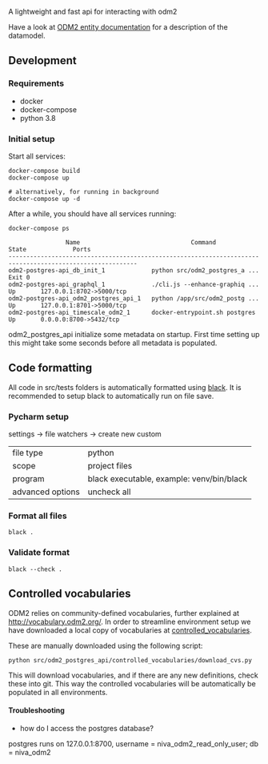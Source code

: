 A lightweight and fast api for interacting with odm2

Have a look at [ODM2 entity documentation](https://github.com/ODM2/ODM2/wiki/documentation#odm2core-entities) for a description of the datamodel.
## Development

### Requirements

- docker
- docker-compose
- python 3.8

### Initial setup

Start all services:

```
docker-compose build
docker-compose up

# alternatively, for running in background
docker-compose up -d
```

After a while, you should have all services running:

```
docker-compose ps

                Name                               Command               State             Ports          
----------------------------------------------------------------------------------------------------------
odm2-postgres-api_db_init_1             python src/odm2_postgres_a ...   Exit 0                           
odm2-postgres-api_graphql_1             ./cli.js --enhance-graphiq ...   Up       127.0.0.1:8702->5000/tcp
odm2-postgres-api_odm2_postgres_api_1   python /app/src/odm2_postg ...   Up       127.0.0.1:8701->5000/tcp
odm2-postgres-api_timescale_odm2_1      docker-entrypoint.sh postgres    Up       0.0.0.0:8700->5432/tcp  
```

odm2_postgres_api initialize some metadata on startup. First time setting up this might take some seconds before all metadata is populated.

## Code formatting

All code in src/tests folders is automatically formatted using [black](https://github.com/psf/black). It is recommended to setup black to automatically run on file save.

### Pycharm setup

settings -> file watchers -> create new custom

|   	|   	|
|---	|---	|
|   file type	|  python  	|
|  scope 	| project files  	|
|  program 	| black executable, example: venv/bin/black  	|
|  advanced options 	| uncheck all  	|

### Format all files

```
black .
```

### Validate format

```
black --check .
```

## Controlled vocabularies

ODM2 relies on community-defined vocabularies, further explained at http://vocabulary.odm2.org/. In order to streamline environment setup we have downloaded a local copy of vocabularies at [controlled_vocabularies](./src/odm2_postgres_api/controlled_vocabularies/cv_definitions).

These are manually downloaded using the following script:

```
python src/odm2_postgres_api/controlled_vocabularies/download_cvs.py
```

This will download vocabularies, and if there are any new definitions, check these into git. This way the controlled vocabularies will be automatically be populated in all environments.

#### Troubleshooting

- how do I access the postgres database?

postgres runs on 127.0.0.1:8700, username = niva_odm2_read_only_user; db = niva_odm2
